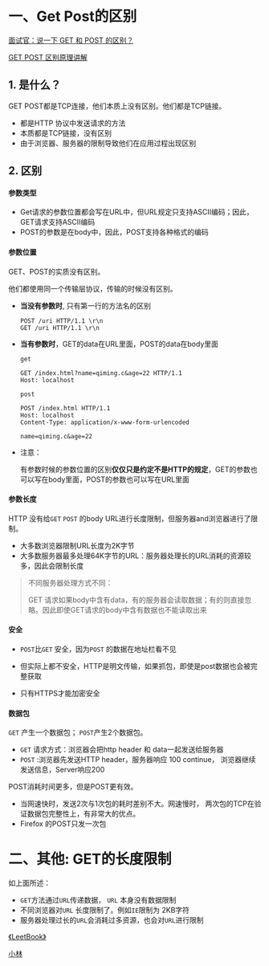 # 一、Get Post的区别

[面试官：说一下 GET 和 POST 的区别？](https://github.com/febobo/web-interview/issues/145)

[GET POST 区别原理讲解](https://mp.weixin.qq.com/s?__biz=MzI3NzIzMzg3Mw==&mid=100000054&idx=1&sn=71f6c214f3833d9ca20b9f7dcd9d33e4#rd)



## 1. 是什么？

GET POST都是TCP连接，他们本质上没有区别。他们都是TCP链接。

- 都是HTTP 协议中发送请求的方法
- 本质都是TCP链接，没有区别
- 由于浏览器、服务器的限制导致他们在应用过程出现区别

## 2. 区别



#### 参数类型

- Get请求的参数位置都会写在URL中，但URL规定只支持ASCII编码；因此，GET请求支持ASCII编码
- POST的参数是在body中，因此，POST支持各种格式的编码

#### 参数位置

GET、POST的实质没有区别。

他们都使用同一个传输层协议，传输的时候没有区别。

- **当没有参数时**, 只有第一行的方法名的区别

   ```http
   POST /uri HTTP/1.1 \r\n
   GET /uri HTTP/1.1 \r\n
   ```

- **当有参数时**，GET的data在URL里面，POST的data在body里面

   `get`

   ```http
   GET /index.html?name=qiming.c&age=22 HTTP/1.1
   Host: localhost
   ```

   `post`

   ```http
   POST /index.html HTTP/1.1
   Host: localhost
   Content-Type: application/x-www-form-urlencoded
   
   name=qiming.c&age=22
   ```

- 注意：

   有参数时候的参数位置的区别**仅仅只是约定不是HTTP的规定**，GET的参数也可以写在body里面，POST的参数也可以写在URL里面

#### 参数长度

 HTTP 没有给`GET` `POST` 的body URL进行长度限制，但服务器and浏览器进行了限制。

- 大多数浏览器限制URL长度为2K字节
- 大多数服务器最多处理64K字节的URL：服务器处理长的URL消耗的资源较多，因此会限制长度

> 不同服务器处理方式不同：
>
> GET 请求如果body中含有data，有的服务器会读取数据；有的则直接忽略。因此即使GET请求的body中含有数据也不能读取出来

#### 安全

- `POST`比`GET` 安全，因为`POST` 的数据在地址栏看不见

   

- 但实际上都不安全，HTTP是明文传输，如果抓包，即使是post数据也会被完整获取

- 只有HTTPS才能加密安全



#### 数据包

`GET` 产生一个数据包； `POST`产生2个数据包。

- `GET` 请求方式：浏览器会把http header 和 data一起发送给服务器
- `POST` :浏览器先发送HTTP header，服务器响应 100 continue， 浏览器继续发送信息，Server响应200



POST消耗时间更多，但是POST更有效。

- 当网速快时，发送2次与1次包的耗时差别不大。网速慢时， 两次包的TCP在验证数据包完整性上，有非常大的优点。
- Firefox 的POST只发一次包



# 二、其他: GET的长度限制



如上面所述：

- `GET`方法通过`URL`传递数据， `URL` 本身没有数据限制
- 不同浏览器对`URL` 长度限制了。例如`IE`限制为 2KB字符
- 服务器处理过长的`URL`会消耗过多资源，也会对`URL`进行限制

[《LeetBook》](https://juejin.cn/post/6932001161532669960#heading-15)

[小林](https://xiaolincoding.com/network/2_http/http_interview.html#get-%E4%B8%8E-post)



